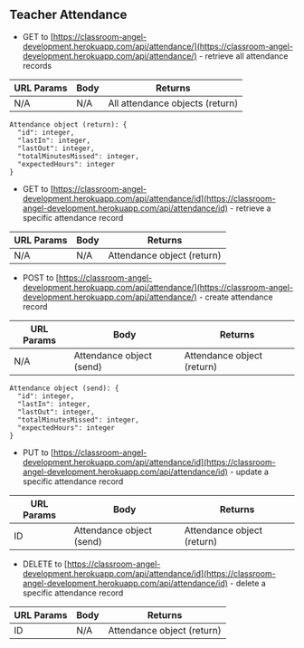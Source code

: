 ## Teacher Attendance

- GET to [https://classroom-angel-development.herokuapp.com/api/attendance/](https://classroom-angel-development.herokuapp.com/api/attendance/) - retrieve all attendance records

| URL Params | Body | Returns                         |
| ---------- | ---- | ------------------------------- |
| N/A        | N/A  | All attendance objects (return) |

```
Attendance object (return): {
  "id": integer,
  "lastIn": integer,
  "lastOut": integer,
  "totalMinutesMissed": integer,
  "expectedHours": integer
}
```

- GET to [https://classroom-angel-development.herokuapp.com/api/attendance/id](https://classroom-angel-development.herokuapp.com/api/attendance/id) - retrieve a specific attendance record

| URL Params | Body | Returns                    |
| ---------- | ---- | -------------------------- |
| N/A        | N/A  | Attendance object (return) |

- POST to [https://classroom-angel-development.herokuapp.com/api/attendance/](https://classroom-angel-development.herokuapp.com/api/attendance/) - create attendance record

| URL Params | Body                     | Returns                    |
| ---------- | ------------------------ | -------------------------- |
| N/A        | Attendance object (send) | Attendance object (return) |

```
Attendance object (send): {
  "id": integer,
  "lastIn": integer,
  "lastOut": integer,
  "totalMinutesMissed": integer,
  "expectedHours": integer
}
```

- PUT to [https://classroom-angel-development.herokuapp.com/api/attendance/id](https://classroom-angel-development.herokuapp.com/api/attendance/id) - update a specific attendance record

| URL Params | Body                     | Returns                    |
| ---------- | ------------------------ | -------------------------- |
| ID         | Attendance object (send) | Attendance object (return) |

- DELETE to [https://classroom-angel-development.herokuapp.com/api/attendance/id](https://classroom-angel-development.herokuapp.com/api/attendance/id) - delete a specific attendance record

| URL Params | Body | Returns                    |
| ---------- | ---- | -------------------------- |
| ID         | N/A  | Attendance object (return) |
